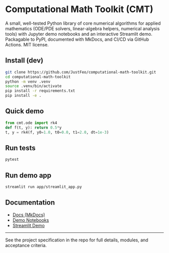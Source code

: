 # Computational Math Toolkit (CMT)

A small, well-tested Python library of core numerical algorithms for applied mathematics (ODE/PDE solvers, linear-algebra helpers, numerical analysis tools) with Jupyter demo notebooks and an interactive Streamlit demo. Packagable to PyPI, documented with MkDocs, and CI/CD via GitHub Actions. MIT license.

## Install (dev)
```bash
git clone https://github.com/JustFeo/computational-math-toolkit.git
cd computational-math-toolkit
python -m venv .venv
source .venv/bin/activate
pip install -r requirements.txt
pip install -e .
```

## Quick demo
```python
from cmt.ode import rk4
def f(t, y): return 0.5*y
t, y = rk4(f, y0=1.0, t0=0.0, t1=2.0, dt=1e-3)
```

## Run tests
```bash
pytest
```

## Run demo app
```bash
streamlit run app/streamlit_app.py
```

## Documentation
- [Docs (MkDocs)](docs/index.md)
- [Demo Notebooks](notebooks/)
- [Streamlit Demo](app/streamlit_app.py)

---

See the project specification in the repo for full details, modules, and acceptance criteria.
